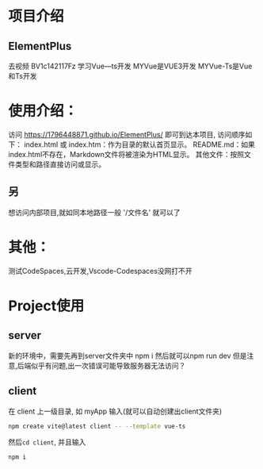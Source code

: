 # 项目介绍
## ElementPlus
去视频 BV1c142117Fz 学习Vue—ts开发
MYVue是VUE3开发
MYVue-Ts是Vue和Ts开发

# 使用介绍：
访问 https://1796448871.github.io/ElementPlus/ 即可到达本项目,
访问顺序如下：
index.html 或 index.htm：作为目录的默认首页显示。
README.md：如果index.html不存在，Markdown文件将被渲染为HTML显示。
其他文件：按照文件类型和路径直接访问或显示。
## 另
想访问内部项目,就如同本地路径一般 '/文件名' 就可以了

# 其他：
测试CodeSpaces,云开发,Vscode-Codespaces没网打不开

# Project使用
## server
新的环境中，需要先再到server文件夹中 npm i
然后就可以npm run dev
但是注意,后端似乎有问题,出一次错误可能导致服务器无法访问？
## client

在 client 上一级目录, 如 myApp 输入(就可以自动创建出client文件夹)

```bash
npm create vite@latest client -- --template vue-ts
```

然后`cd client`, 并且输入

```bash
npm i
```
